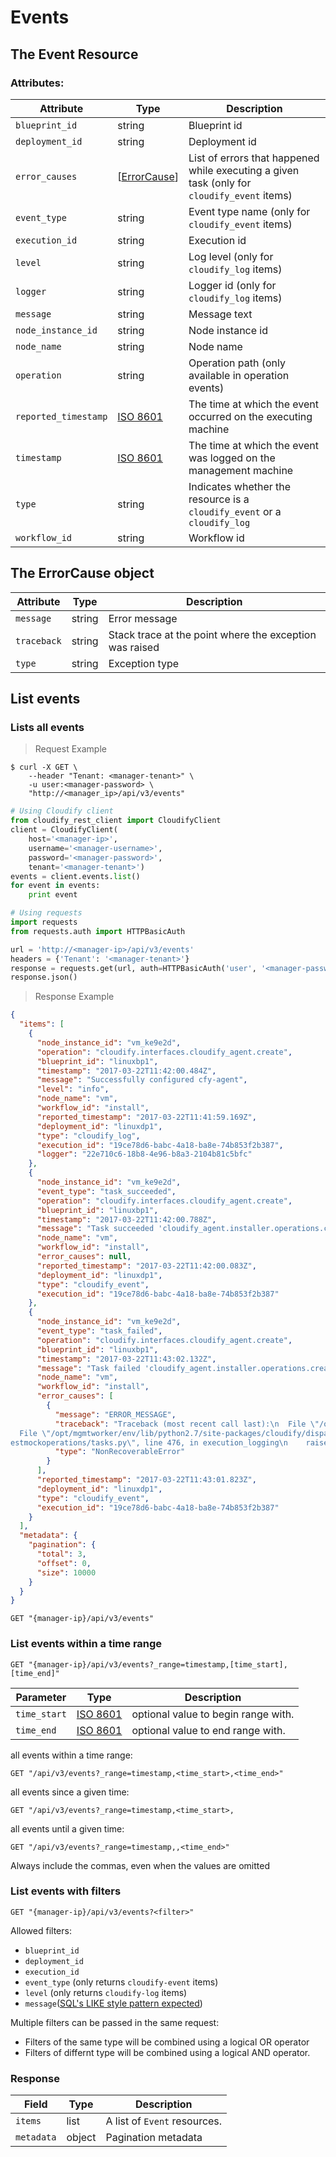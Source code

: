 # Events

## The Event Resource

### Attributes:

Attribute | Type | Description
--------- | ---- | -----------
`blueprint_id` | string | Blueprint id
`deployment_id` | string | Deployment id
`error_causes` | [[ErrorCause](#the-errorcause-object)] | List of errors that happened while executing a given task (only for `cloudify_event` items)
`event_type` | string | Event type name (only for `cloudify_event` items)
`execution_id` | string | Execution id
`level` | string | Log level (only for `cloudify_log` items)
`logger` | string | Logger id (only for `cloudify_log` items)
`message` | string | Message text
`node_instance_id` | string | Node instance id
`node_name` | string | Node name
`operation` | string | Operation path (only available in operation events)
`reported_timestamp` | [ISO 8601](https://en.wikipedia.org/wiki/ISO_8601) | The time at which the event occurred on the executing machine
`timestamp` | [ISO 8601](https://en.wikipedia.org/wiki/ISO_8601) | The time at which the event was logged on the management machine
`type` | string | Indicates whether the resource is a `cloudify_event` or a `cloudify_log`
`workflow_id` | string | Workflow id

## The ErrorCause object

Attribute | Type | Description
--------- | ---- | -----------
`message` | string | Error message
`traceback` | string | Stack trace at the point where the exception was raised
`type` | string | Exception type


## List events

### Lists all events

> Request Example

```shell
$ curl -X GET \
    --header "Tenant: <manager-tenant>" \
    -u user:<manager-password> \
    "http://<manager_ip>/api/v3/events"
```

```python
# Using Cloudify client
from cloudify_rest_client import CloudifyClient
client = CloudifyClient(
    host='<manager-ip>',
    username='<manager-username>',
    password='<manager-password>',
    tenant='<manager-tenant>')
events = client.events.list()
for event in events:
    print event

# Using requests
import requests
from requests.auth import HTTPBasicAuth

url = 'http://<manager-ip>/api/v3/events'
headers = {'Tenant': '<manager-tenant>'}
response = requests.get(url, auth=HTTPBasicAuth('user', '<manager-password>'), headers=headers)
response.json()
```

> Response Example

```json
{
  "items": [
    {
      "node_instance_id": "vm_ke9e2d",
      "operation": "cloudify.interfaces.cloudify_agent.create",
      "blueprint_id": "linuxbp1",
      "timestamp": "2017-03-22T11:42:00.484Z",
      "message": "Successfully configured cfy-agent",
      "level": "info",
      "node_name": "vm",
      "workflow_id": "install",
      "reported_timestamp": "2017-03-22T11:41:59.169Z",
      "deployment_id": "linuxdp1",
      "type": "cloudify_log",
      "execution_id": "19ce78d6-babc-4a18-ba8e-74b853f2b387",
      "logger": "22e710c6-18b8-4e96-b8a3-2104b81c5bfc"
    },
    {
      "node_instance_id": "vm_ke9e2d",
      "event_type": "task_succeeded",
      "operation": "cloudify.interfaces.cloudify_agent.create",
      "blueprint_id": "linuxbp1",
      "timestamp": "2017-03-22T11:42:00.788Z",
      "message": "Task succeeded 'cloudify_agent.installer.operations.create'",
      "node_name": "vm",
      "workflow_id": "install",
      "error_causes": null,
      "reported_timestamp": "2017-03-22T11:42:00.083Z",
      "deployment_id": "linuxdp1",
      "type": "cloudify_event",
      "execution_id": "19ce78d6-babc-4a18-ba8e-74b853f2b387"
    },
    {
      "node_instance_id": "vm_ke9e2d",
      "event_type": "task_failed",
      "operation": "cloudify.interfaces.cloudify_agent.create",
      "blueprint_id": "linuxbp1",
      "timestamp": "2017-03-22T11:43:02.132Z",
      "message": "Task failed 'cloudify_agent.installer.operations.create' -> ERROR_MESSAGE",
      "node_name": "vm",
      "workflow_id": "install",
      "error_causes": [
        {
          "message": "ERROR_MESSAGE",
          "traceback": "Traceback (most recent call last):\n  File \"/opt/mgmtworker/env/lib/python2.7/site-packages/cloudify/dispatch.py\", line 624, in main\n
  File \"/opt/mgmtworker/env/lib/python2.7/site-packages/cloudify/dispatch.py\", line 389, in handle\n  File \"/opt/mgmtworker/env/lib/python2.7/site-packages/t
estmockoperations/tasks.py\", line 476, in execution_logging\n    raise NonRecoverableError('ERROR_MESSAGE', causes=causes)\nNonRecoverableError: ERROR_MESSAGE\n",
          "type": "NonRecoverableError"
        }
      ],
      "reported_timestamp": "2017-03-22T11:43:01.823Z",
      "deployment_id": "linuxdp1",
      "type": "cloudify_event",
      "execution_id": "19ce78d6-babc-4a18-ba8e-74b853f2b387"
    }
  ],
  "metadata": {
    "pagination": {
      "total": 3,
      "offset": 0,
      "size": 10000
    }
  }
}
```

`GET "{manager-ip}/api/v3/events"`

### List events within a time range

`GET "{manager-ip}/api/v3/events?_range=timestamp,[time_start],[time_end]"`

Parameter | Type | Description
--------- | ------- | -------
`time_start` | [ISO 8601](https://en.wikipedia.org/wiki/ISO_8601) | optional value to begin range with.
`time_end` | [ISO 8601](https://en.wikipedia.org/wiki/ISO_8601) | optional value to end range with.

all events within a  time range:

`GET "/api/v3/events?_range=timestamp,<time_start>,<time_end>"`

all events since a given time:

`GET "/api/v3/events?_range=timestamp,<time_start>,`

all events until a given time:

`GET "/api/v3/events?_range=timestamp,,<time_end>"`

<aside class="notice">
Always include the commas, even when the values are omitted
</aside>

### List events with filters

`GET "{manager-ip}/api/v3/events?<filter>"`

Allowed filters:

- `blueprint_id`
- `deployment_id`
- `execution_id`
- `event_type` (only returns `cloudify-event` items)
- `level` (only returns `cloudify-log` items)
- `message`([SQL's LIKE style pattern expected](https://www.postgresql.org/docs/9.5/static/functions-matching.html#FUNCTIONS-LIKE))

Multiple filters can be passed in the same request:

- Filters of the same type will be combined using a logical OR operator
- Filters of differnt type will be combined using a logical AND operator.

### Response

Field | Type | Description
--------- | ------- | -------
`items` | list | A list of `Event` resources.
`metadata` | object | Pagination metadata
